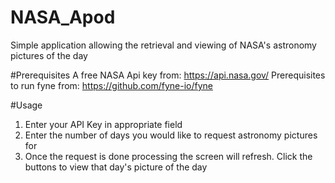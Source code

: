 # NASA_Apod
Simple application allowing the retrieval and viewing of NASA's astronomy pictures of the day


#Prerequisites
A free NASA Api key from: https://api.nasa.gov/
Prerequisites to run fyne from: https://github.com/fyne-io/fyne

#Usage
1) Enter your API Key in appropriate field
2) Enter the number of days you would like to request astronomy pictures for
3) Once the request is done processing the screen will refresh. Click the buttons to view that day's picture of the day
